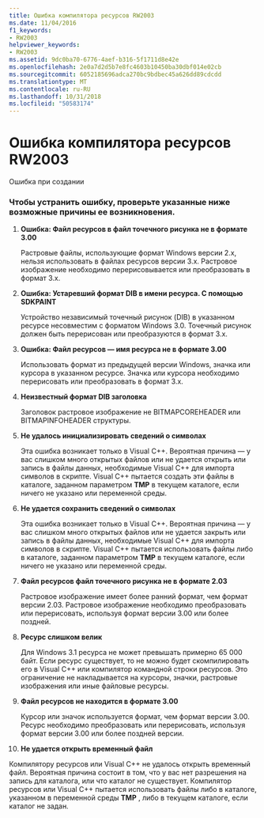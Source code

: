 ```yaml
---
title: Ошибка компилятора ресурсов RW2003
ms.date: 11/04/2016
f1_keywords:
- RW2003
helpviewer_keywords:
- RW2003
ms.assetid: 9dc0ba70-6776-4aef-b316-5f1711d8e42e
ms.openlocfilehash: 2e0a7d2d5b7e8fc4603b10450ba30dbf014e02cb
ms.sourcegitcommit: 6052185696adca270bc9bdbec45a626dd89cdcdd
ms.translationtype: MT
ms.contentlocale: ru-RU
ms.lasthandoff: 10/31/2018
ms.locfileid: "50583174"
---
```

# <a name="resource-compiler-error-rw2003"></a>Ошибка компилятора ресурсов RW2003

Ошибка при создании

### <a name="to-fix-by-checking-the-following-possible-causes"></a>Чтобы устранить ошибку, проверьте указанные ниже возможные причины ее возникновения.

1. **Ошибка: Файл ресурсов в файл точечного рисунка не в формате 3.00**

   Растровые файлы, использующие формат Windows версии 2.x, нельзя использовать в файлах ресурсов версии 3.x. Растровое изображение необходимо перерисовывается или преобразовать в формат 3.х.

1. **Ошибка: Устаревший формат DIB в имени ресурса. С помощью SDKPAINT**

   Устройство независимый точечный рисунок (DIB) в указанном ресурсе несовместим с форматом Windows 3.0. Точечный рисунок должен быть перерисован или преобразуются в формат 3.x.

1. **Ошибка: Файл ресурсов — имя ресурса не в формате 3.00**

   Использовать формат из предыдущей версии Windows, значка или курсора в указанном ресурсе. Значка или курсора необходимо перерисовать или преобразовать в формат 3.х.

1. **Неизвестный формат DIB заголовка**

   Заголовок растровое изображение не BITMAPCOREHEADER или BITMAPINFOHEADER структуры.

1. **Не удалось инициализировать сведений о символах**

   Эта ошибка возникает только в Visual C++. Вероятная причина — у вас слишком много открытых файлов или не удается открыть или запись в файлы данных, необходимые Visual C++ для импорта символов в скрипте. Visual C++ пытается создать эти файлы в каталоге, заданном параметром **TMP** в текущем каталоге, если ничего не указано или переменной среды.

1. **Не удается сохранить сведений о символах**

   Эта ошибка возникает только в Visual C++. Вероятная причина — у вас слишком много открытых файлов или не удается закрыть или запись в файлы данных, необходимые Visual C++ для импорта символов в скрипте. Visual C++ пытается использовать файлы либо в каталоге, заданном параметром **TMP** в текущем каталоге, если ничего не указано или переменной среды.

1. **Файл ресурсов файл точечного рисунка не в формате 2.03**

   Растровое изображение имеет более ранний формат, чем формат версии 2.03. Растровое изображение необходимо преобразовать или перерисовать, используя формат версии 3.00 или более поздней.

1. **Ресурс слишком велик**

   Для Windows 3.1 ресурса не может превышать примерно 65 000 байт. Если ресурс существует, то не можно будет скомпилировать его в Visual C++ или компилятор командной строки ресурсов. Это ограничение не накладывается на курсоры, значки, растровые изображения или иные файловые ресурсы.

9. **Файл ресурсов не находится в формате 3.00**

   Курсор или значок используется формат, чем формат версии 3.00. Ресурс необходимо преобразовать или перерисовать, используя формат версии 3.00 или более поздней версии.

10. **Не удается открыть временный файл**

   Компилятору ресурсов или Visual C++ не удалось открыть временный файл. Вероятная причина состоит в том, что у вас нет разрешения на запись для каталога, или что каталог не существует. Компилятор ресурсов или Visual C++ пытается использовать файлы либо в каталоге, указанном в переменной среды **TMP** , либо в текущем каталоге, если каталог не задан.
